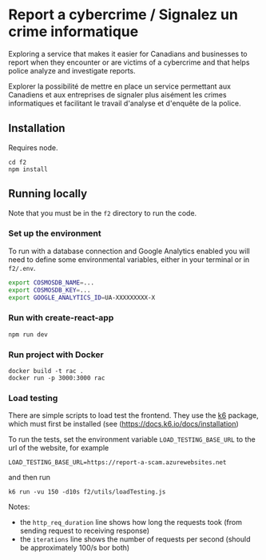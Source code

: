 # Report a cybercrime / Signalez un crime informatique

Exploring a service that makes it easier for Canadians and businesses to report
when they encounter or are victims of a cybercrime and that helps police
analyze and investigate reports.

Explorer la possibilité de mettre en place un service permettant aux Canadiens
et aux entreprises de signaler plus aisément les crimes informatiques et
facilitant le travail d'analyse et d'enquête de la police.

## Installation

Requires node.

```
cd f2
npm install
```

## Running locally

Note that you must be in the `f2` directory to run the code.

### Set up the environment

To run with a database connection and Google Analytics enabled you will need to define some environmental
variables, either in your terminal or in `f2/.env`.

```sh
export COSMOSDB_NAME=...
export COSMOSDB_KEY=...
export GOOGLE_ANALYTICS_ID=UA-XXXXXXXXX-X
```

### Run with create-react-app

```
npm run dev
```

### Run project with Docker

```
docker build -t rac .
docker run -p 3000:3000 rac
```

### Load testing

There are simple scripts to load test the frontend. They use the [k6](https://docs.k6.io) package, which must first be installed (see (https://docs.k6.io/docs/installation)

To run the tests, set the environment variable `LOAD_TESTING_BASE_URL` to the url of the website, for example

```
LOAD_TESTING_BASE_URL=https://report-a-scam.azurewebsites.net
```

and then run

```
k6 run -vu 150 -d10s f2/utils/loadTesting.js
```

Notes:

- the `http_req_duration` line shows how long the requests took (from sending request to receiving response)
- the `iterations` line shows the number of requests per second (should be approximately 100/s bor both)

